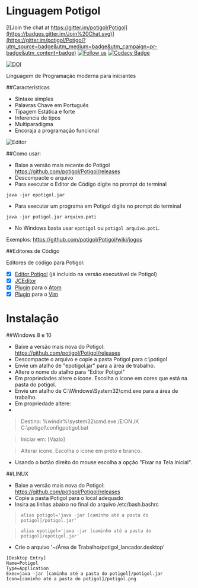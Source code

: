 # Linguagem Potigol

[![Join the chat at https://gitter.im/potigol/Potigol](https://badges.gitter.im/Join%20Chat.svg)](https://gitter.im/potigol/Potigol?utm_source=badge&utm_medium=badge&utm_campaign=pr-badge&utm_content=badge)
[![Follow us](https://img.shields.io/twitter/follow/potigol.svg?style=social)](http://twitter.com/potigol)
[![Codacy Badge](https://api.codacy.com/project/badge/Grade/2b0637491b834a229351fab7fd897dfc)](https://www.codacy.com/app/leonardo-lucena-71/Potigol?utm_source=github.com&amp;utm_medium=referral&amp;utm_content=potigol/Potigol&amp;utm_campaign=Badge_Grade)

[![DOI](https://zenodo.org/badge/doi/10.5281/zenodo.53192.svg)](http://dx.doi.org/10.5281/zenodo.53192)

Linguagem de Programação moderna para iniciantes



##Características
  - Sintaxe simples
  - Palavras Chave em Português
  - Tipagem Estática e forte
  - Inferencia de tipos
  - Multiparadigma
  - Encoraja a programação funcional

![Editor](https://cloud.githubusercontent.com/assets/303460/8604675/7180d638-2656-11e5-9239-90d29628d9d0.png)


##Como usar:
  - Baixe a versão mais recente do Potigol https://github.com/potigol/Potigol/releases
  - Descompacte o arquivo
  - Para executar o Editor de Código digite no prompt do terminal
  
  ````java -jar epotigol.jar````

  - Para executar um programa em Potigol digite no prompt do terminal

  ````java -jar potigol.jar arquivo.poti````

  - No Windows basta usar ````epotigol```` ou ````potigol arquivo.poti````.
  
Exemplos: https://github.com/potigol/Potigol/wiki/jogos

##Editores de Código

Editores de código para Potigol:

  - [x] [Editor Potigol](https://github.com/potigol/EditorPotigol) (já incluido na versão executável de Potigol)
  - [x] [JCEditor](https://github.com/cristian-henrique/JCEditor)
  - [x] [Plugin](https://github.com/potigol/language-potigol) para o [Atom](https://atom.io)
  - [x] [Plugin](https://github.com/nfischer/vim-potigol) para o [Vim](http://www.vim.org/)

# Instalação

##Windows 8 e 10

  - Baixe a versão mais nova do Potigol: https://github.com/potigol/Potigol/releases
  - Descompacte o arquivo e copie a pasta Potigol para c:\potigol
  - Envie um atalho de "epotigol.jar" para a área de trabalho.
  - Altere o nome do atalho para "Editor Potigol"
  - Em propriedades altere o ícone. Escolha o icone em cores que está na pasta do potigol.
  - Envie um atalho de C:\Windows\System32\cmd.exe para a área de trabalho.
  - Em propriedade altere:
  - 
 >   Destino: %windir%\system32\cmd.exe /E:ON /K C:\potigol\configpotigol.bat

 > Iniciar em: [Vazio]

 > Alterar ícone. Escolha o icone em preto e branco.

  - Usando o botão direito do mouse escolha a opção "Fixar na Tela Inicial".


##LINUX

  - Baixe a versão mais nova do Potigol: https://github.com/potigol/Potigol/releases
  - Copie a pasta Potigol para o local adequado
  - Insira as linhas abaixo no final do arquivo /etc/bash.bashrc

>   ````alias potigol='java -jar [caminho até a pasta do potigol]/potigol.jar'````

>   ````alias epotigol='java -jar [caminho até a pasta do potigol]/epotigol.jar'````

  - Crie o arquivo '~/Área de Trabalho/potigol_lancador.desktop'
    
````
[Desktop Entry]
Name=Potigol
Type=Application
Exec=java -jar [caminho até a pasta do potigol]/potigol.jar
Icon=[caminho até a pasta do potigol]/potigol.png
````
